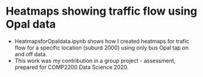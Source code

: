 # Heatmaps showing traffic flow using Opal data
* HeatmapsforOpaldata.ipynb shows how I created heatmaps for trafic flow for a specific location (suburd 2000) using only bus Opal tap on and off data.
* This work was my contribution in a group project - assessment, prepared for COMP2200 Data Science 2020.
